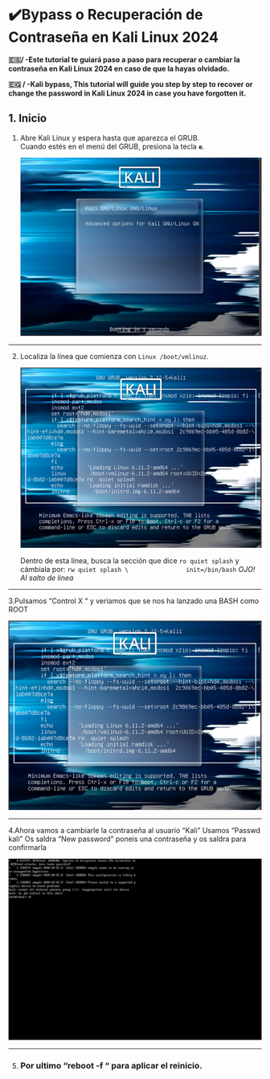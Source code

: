# ✔️​ Bypass o Recuperación de Contraseña en Kali Linux 2024

**🇪🇸​/  -Este tutorial te guiará paso a paso para recuperar o cambiar la contraseña en Kali Linux 2024 en caso de que la hayas olvidado.**


**​🇪🇬 /  -Kali bypass, This tutorial will guide you step by step to recover or change the password in Kali Linux 2024 in case you have forgotten it.**

## 1. Inicio

1. Abre Kali Linux y espera hasta que aparezca el GRUB.  
   Cuando estés en el menú del GRUB, presiona la tecla **`e`**.
   
   ![GRUB después de presionar "e"](foto1.png)

---

2. Localiza la línea que comienza con `Linux /boot/vmlinuz`.
  
   ![Línea de configuración del kernel](foto2.png)

   Dentro de esta línea, busca la sección que dice `ro quiet splash` y cámbiala por: `rw quiet splash \               
init=/bin/bash`               *OJO! Al salto de linea*

---

3.Pulsamos “Control X “ y veriamos que se nos ha lanzado una BASH como ROOT

   ![Bash como Root](foto3.png)

---

4.Ahora vamos a cambiarle la contraseña al usuario “Kali”
Usamos “Passwd kali”
Os saldra “New password” poneis una contraseña y os saldra para confirmarla

 ![Passwd nueva](foto4.png)

---
 
5. ### Por ultimo “reboot -f “ para aplicar el reinicio.
   

